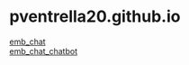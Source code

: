 # pventrella20.github.io

<a href="https://pventrella20.github.io/emb_chat.html">emb_chat</a> <br>
<a href="https://pventrella20.github.io/emb_chat.html">emb_chat_chatbot</a> <br>
